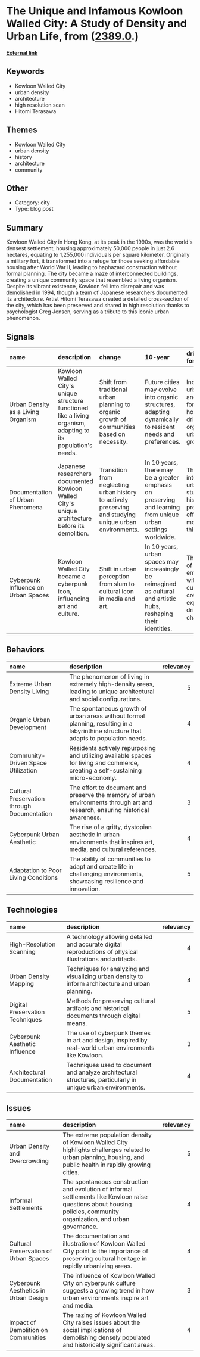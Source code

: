 # __The Unique and Infamous Kowloon Walled City: A Study of Density and Urban Life__, from ([2389.0](https://kghosh.substack.com/p/2389.0).)

__[External link](https://www.thisiscolossal.com/2024/07/kowlooon-walled-city-illustration/)__



## Keywords

* Kowloon Walled City
* urban density
* architecture
* high resolution scan
* Hitomi Terasawa

## Themes

* Kowloon Walled City
* urban density
* history
* architecture
* community

## Other

* Category: city
* Type: blog post

## Summary

Kowloon Walled City in Hong Kong, at its peak in the 1990s, was the world's densest settlement, housing approximately 50,000 people in just 2.6 hectares, equating to 1,255,000 individuals per square kilometer. Originally a military fort, it transformed into a refuge for those seeking affordable housing after World War II, leading to haphazard construction without formal planning. The city became a maze of interconnected buildings, creating a unique community space that resembled a living organism. Despite its vibrant existence, Kowloon fell into disrepair and was demolished in 1994, though a team of Japanese researchers documented its architecture. Artist Hitomi Terasawa created a detailed cross-section of the city, which has been preserved and shared in high resolution thanks to psychologist Greg Jensen, serving as a tribute to this iconic urban phenomenon.

## Signals

| name                                | description                                                                                                   | change                                                                                                  | 10-year                                                                                                             | driving-force                                                                                       |   relevancy |
|:------------------------------------|:--------------------------------------------------------------------------------------------------------------|:--------------------------------------------------------------------------------------------------------|:--------------------------------------------------------------------------------------------------------------------|:----------------------------------------------------------------------------------------------------|------------:|
| Urban Density as a Living Organism  | Kowloon Walled City's unique structure functioned like a living organism, adapting to its population's needs. | Shift from traditional urban planning to organic growth of communities based on necessity.              | Future cities may evolve into organic structures, adapting dynamically to resident needs and preferences.           | Increasing urbanization and the need for affordable housing may drive this organic urban growth.    |           4 |
| Documentation of Urban Phenomena    | Japanese researchers documented Kowloon Walled City's unique architecture before its demolition.              | Transition from neglecting urban history to actively preserving and studying unique urban environments. | In 10 years, there may be a greater emphasis on preserving and learning from unique urban settings worldwide.       | The rise of interest in urban studies and historical preservation efforts motivates this change.    |           5 |
| Cyberpunk Influence on Urban Spaces | Kowloon Walled City became a cyberpunk icon, influencing art and culture.                                     | Shift in urban perception from slum to cultural icon in media and art.                                  | In 10 years, urban spaces may increasingly be reimagined as cultural and artistic hubs, reshaping their identities. | The blending of urban environments with digital culture and creative expression drives this change. |           3 |

## Behaviors

| name                                        | description                                                                                                                           |   relevancy |
|:--------------------------------------------|:--------------------------------------------------------------------------------------------------------------------------------------|------------:|
| Extreme Urban Density Living                | The phenomenon of living in extremely high-density areas, leading to unique architectural and social configurations.                  |           5 |
| Organic Urban Development                   | The spontaneous growth of urban areas without formal planning, resulting in a labyrinthine structure that adapts to population needs. |           4 |
| Community-Driven Space Utilization          | Residents actively repurposing and utilizing available spaces for living and commerce, creating a self-sustaining micro-economy.      |           4 |
| Cultural Preservation through Documentation | The effort to document and preserve the memory of urban environments through art and research, ensuring historical awareness.         |           3 |
| Cyberpunk Urban Aesthetic                   | The rise of a gritty, dystopian aesthetic in urban environments that inspires art, media, and cultural references.                    |           4 |
| Adaptation to Poor Living Conditions        | The ability of communities to adapt and create life in challenging environments, showcasing resilience and innovation.                |           5 |

## Technologies

| name                            | description                                                                                                  |   relevancy |
|:--------------------------------|:-------------------------------------------------------------------------------------------------------------|------------:|
| High-Resolution Scanning        | A technology allowing detailed and accurate digital reproductions of physical illustrations and artifacts.   |           4 |
| Urban Density Mapping           | Techniques for analyzing and visualizing urban density to inform architecture and urban planning.            |           4 |
| Digital Preservation Techniques | Methods for preserving cultural artifacts and historical documents through digital means.                    |           5 |
| Cyberpunk Aesthetic Influence   | The use of cyberpunk themes in art and design, inspired by real-world urban environments like Kowloon.       |           3 |
| Architectural Documentation     | Techniques used to document and analyze architectural structures, particularly in unique urban environments. |           4 |

## Issues

| name                                  | description                                                                                                                                                           |   relevancy |
|:--------------------------------------|:----------------------------------------------------------------------------------------------------------------------------------------------------------------------|------------:|
| Urban Density and Overcrowding        | The extreme population density of Kowloon Walled City highlights challenges related to urban planning, housing, and public health in rapidly growing cities.          |           5 |
| Informal Settlements                  | The spontaneous construction and evolution of informal settlements like Kowloon raise questions about housing policies, community organization, and urban governance. |           4 |
| Cultural Preservation of Urban Spaces | The documentation and illustration of Kowloon Walled City point to the importance of preserving cultural heritage in rapidly urbanizing areas.                        |           4 |
| Cyberpunk Aesthetics in Urban Design  | The influence of Kowloon Walled City on cyberpunk culture suggests a growing trend in how urban environments inspire art and media.                                   |           3 |
| Impact of Demolition on Communities   | The razing of Kowloon Walled City raises issues about the social implications of demolishing densely populated and historically significant areas.                    |           4 |